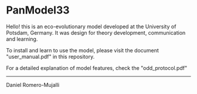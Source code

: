 # PanModel33
Hello! this is an eco-evolutionary model developed at the University of Potsdam, Germany. It was design for theory development, communication and learning.

To install and learn to use the model, please visit the document "user_manual.pdf" in this repository.

For a detailed explanation of model features, check the "odd_protocol.pdf"

-----------
Daniel Romero-Mujalli
